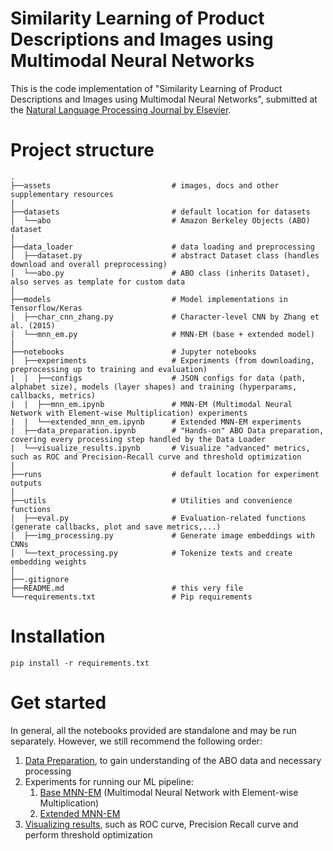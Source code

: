 # Similarity Learning of Product Descriptions and Images using Multimodal Neural Networks

This is the code implementation of "Similarity Learning of Product Descriptions and Images using Multimodal Neural Networks", submitted at the [Natural Language Processing Journal by Elsevier](https://www.sciencedirect.com/journal/natural-language-processing-journal).

# Project structure

    .
    ├──assets                           # images, docs and other supplementary resources
    |
    ├──datasets                         # default location for datasets
    │  └──abo                           # Amazon Berkeley Objects (ABO) dataset
    │
    ├──data_loader                      # data loading and preprocessing
    │  ├──dataset.py                    # abstract Dataset class (handles download and overall preprocessing)
    │  └──abo.py                        # ABO class (inherits Dataset), also serves as template for custom data
    │
    ├──models                           # Model implementations in Tensorflow/Keras
    │  ├──char_cnn_zhang.py             # Character-level CNN by Zhang et al. (2015)
    │  └──mnn_em.py                     # MNN-EM (base + extended model)
    |
    ├──notebooks                        # Jupyter notebooks
    │  ├──experiments                   # Experiments (from downloading, preprocessing up to training and evaluation)
    |  |  ├──configs                    # JSON configs for data (path, alphabet size), models (layer shapes) and training (hyperparams, callbacks, metrics)
    |  |  ├──mnn_em.ipynb               # MNN-EM (Multimodal Neural Network with Element-wise Multiplication) experiments
    |  |  └──extended_mnn_em.ipynb      # Extended MNN-EM experiments
    |  ├──data_preparation.ipynb        # "Hands-on" ABO Data preparation, covering every processing step handled by the Data Loader
    |  └──visualize_results.ipynb       # Visualize "advanced" metrics, such as ROC and Precision-Recall curve and threshold optimization
    |
    ├──runs                             # default location for experiment outputs
    |
    ├──utils                            # Utilities and convenience functions
    │  ├──eval.py                       # Evaluation-related functions (generate callbacks, plot and save metrics,...)
    │  ├──img_processing.py             # Generate image embeddings with CNNs
    │  └──text_processing.py            # Tokenize texts and create embedding weights
    │
    ├──.gitignore
    ├──README.md                        # this very file
    └──requirements.txt                 # Pip requirements

# Installation
```
pip install -r requirements.txt
```

# Get started
In general, all the notebooks provided are standalone and may be run separately. However, we still recommend the following order:
1. [Data Preparation](./notebooks/data_preparation.ipynb), to gain understanding of the ABO data and necessary processing
2. Experiments for running our ML pipeline:
    1. [Base MNN-EM](./notebooks/experiments/mnn_em.ipynb) (Multimodal Neural Network with Element-wise Multiplication)
    2. [Extended MNN-EM](./notebooks/experiments/extended_mnn_em.ipynb)
3. [Visualizing results](./notebooks/visualize_results.ipynb), such as ROC curve, Precision Recall curve and perform threshold optimization